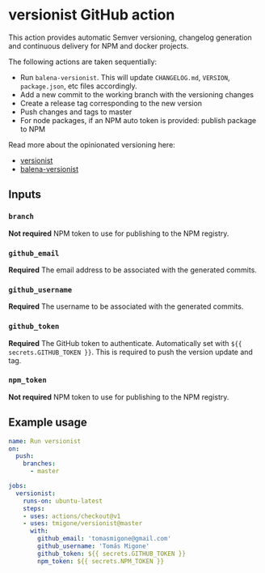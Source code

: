 # versionist GitHub action

This action provides automatic Semver versioning, changelog generation and continuous delivery for NPM and docker projects.
 
The following actions are taken sequentially:

- Run `balena-versionist`. This will update `CHANGELOG.md`, `VERSION`, `package.json`, etc files accordingly.
- Add a new commit to the working branch with the versioning changes
- Create a release tag corresponding to the new version
- Push changes and tags to master
- For node packages, if an NPM auto token is provided: publish package to NPM

Read more about the opinionated versioning here:
- [versionist](https://github.com/balena-io/versionist)
- [balena-versionist](https://github.com/balena-io/balena-versionist)

## Inputs

### `branch`

**Not required** NPM token to use for publishing to the NPM registry.

### `github_email`

**Required** The email address to be associated with the generated commits.

### `github_username`

**Required** The username to be associated with the generated commits.

### `github_token`

**Required** The GitHub token to authenticate. Automatically set with `${{ secrets.GITHUB_TOKEN }}`. This is required to push the version update and tag.

### `npm_token`

**Not required** NPM token to use for publishing to the NPM registry.


## Example usage

```yaml
name: Run versionist
on:
  push:
    branches:
      - master

jobs:
  versionist:
    runs-on: ubuntu-latest
    steps: 
    - uses: actions/checkout@v1
    - uses: tmigone/versionist@master
      with:
        github_email: 'tomasmigone@gmail.com'
        github_username: 'Tomás Migone'
        github_token: ${{ secrets.GITHUB_TOKEN }}
        npm_token: ${{ secrets.NPM_TOKEN }}
```
